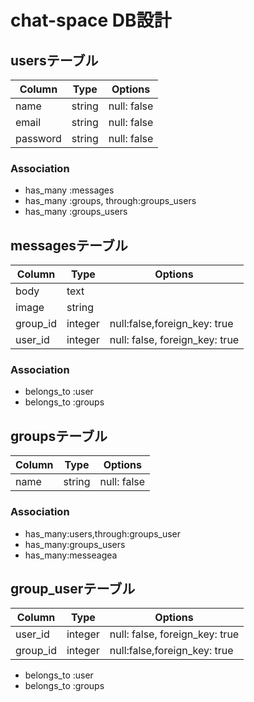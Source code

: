 # chat-space DB設計
## usersテーブル
|Column|Type|Options|
|------|----|-------|
|name|string|null: false|
|email|string|null: false|
|password|string|null: false|
### Association
- has_many :messages
- has_many :groups, through:groups_users
- has_many :groups_users

## messagesテーブル
|Column|Type|Options|
|------|----|-------|
|body|text|
|image|string||
|group_id|integer|null:false,foreign_key: true|
|user_id|integer|null: false, foreign_key: true|
### Association
- belongs_to :user
- belongs_to :groups

## groupsテーブル
|Column|Type|Options|
|------|----|-------|
|name|string|null: false|

### Association
- has_many:users,through:groups_user
- has_many:groups_users
- has_many:messeagea

## group_userテーブル
|Column|Type|Options|
|------|----|-------|
|user_id|integer|null: false, foreign_key: true|
|group_id|integer|null:false,foreign_key: true|
- belongs_to :user
- belongs_to :groups
